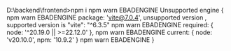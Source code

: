 D:\backend\frontend>npm i 
npm warn EBADENGINE Unsupported engine {
npm warn EBADENGINE   package: 'vite@7.0.4',  unsupported version , supported version is "vite": "^6.3.5"
npm warn EBADENGINE   required: { node: '^20.19.0 || >=22.12.0' },
npm warn EBADENGINE   current: { node: 'v20.10.0', npm: '10.9.2' }
npm warn EBADENGINE }
